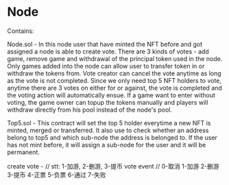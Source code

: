 # Node

Contains:

Node.sol - In this node user that have minted the NFT before and got assigned a node is able to create vote.
There are 3 kinds of votes - add game, remove game and withdrawal of the principal token used in the node.
Only games added into the node can allow user to transfer token in or withdraw the tokens from.
Vote creator can cancel the vote anytime as long as the vote is not completed.
Since we only need top 5 NFT holders to vote, anytime there are 3 votes on either for or against,
the vote is completed and the voting action will automatically ensue.
If a game want to enter without voting, the game owner can topup the tokens manually and players
will withdraw directly from his pool instead of the node's pool.
 
Top5.sol - This contract will set the top 5 holder everytime a new NFT is minted, merged or transferred.
It also use to check whether an address belong to top5 and which sub-node the address is belonged to.
If the user has not mint before, it will assign a sub-node for the user and it will be permanent.
 
create vote - // stt: 1-加游, 2-删游, 3-提币
vote event // 0-取消 1-加游 2-删游 3-提币 4-正票 5-负票 6-通过 7-失败